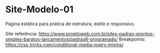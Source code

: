# Site-Modelo-01
Página estática para prática de estrutura, estilo e responsivo.

Site referência: https://www.projetoweb.com.br/sites-padrao-prontos-simples-baratos-lancamentos/padrao6-programado/
Breakpoints: https://css-tricks.com/conditional-media-query-mixins/
